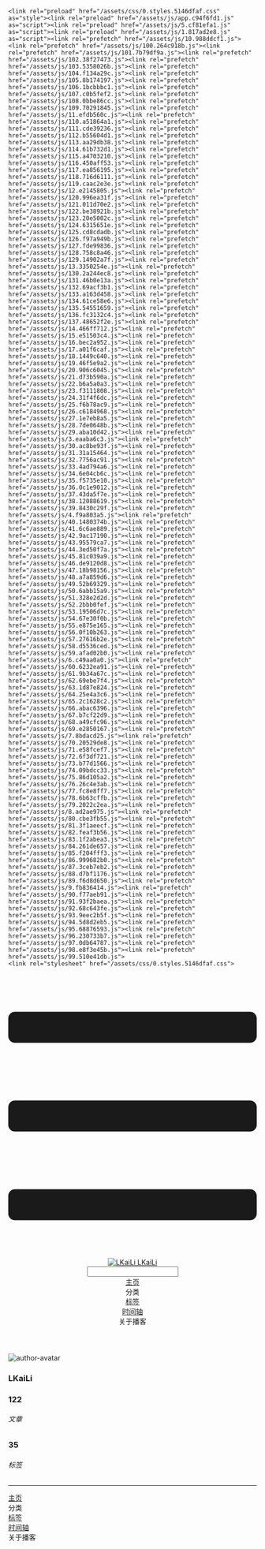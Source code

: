 <!DOCTYPE html>
<html lang="zh-CN">
  <head>
    <meta charset="utf-8">
    <meta name="viewport" content="width=device-width,initial-scale=1">
    <title>Other | LKaiLi</title>
    <meta name="generator" content="VuePress 1.8.2">
    <link rel="icon" href="https://pan.zealsay.com/blog/favicon.ico">
    <script language="javascript" type="text/javascript" src="https://cdn.bootcdn.net/ajax/libs/jquery/3.5.1/jquery.min.js"></script>
    <script language="javascript" type="text/javascript" src="/js/mouseClick.js"></script>
    <script>var _hmt = _hmt || [];
      (function() {
        var hm = document.createElement("script");
        hm.src = "https://hm.baidu.com/hm.js?61498f37b83812e7b85952d5feaaab47";
        var s = document.getElementsByTagName("script")[0]; 
        s.parentNode.insertBefore(hm, s);
      })();</script>
    <meta name="description" content="草 走 🤸 忽略">
    <meta name="viewport" content="width=device-width,initial-scale=1,user-scalable=no">
    
    <link rel="preload" href="/assets/css/0.styles.5146dfaf.css" as="style"><link rel="preload" href="/assets/js/app.c94f6fd1.js" as="script"><link rel="preload" href="/assets/js/5.cf81efa1.js" as="script"><link rel="preload" href="/assets/js/1.817ad2e8.js" as="script"><link rel="prefetch" href="/assets/js/10.988ddcf1.js"><link rel="prefetch" href="/assets/js/100.264c918b.js"><link rel="prefetch" href="/assets/js/101.7b79df9a.js"><link rel="prefetch" href="/assets/js/102.38f27473.js"><link rel="prefetch" href="/assets/js/103.5358026b.js"><link rel="prefetch" href="/assets/js/104.f134a29c.js"><link rel="prefetch" href="/assets/js/105.8b174197.js"><link rel="prefetch" href="/assets/js/106.1bcbbbc1.js"><link rel="prefetch" href="/assets/js/107.c0b5fef2.js"><link rel="prefetch" href="/assets/js/108.0bbe86cc.js"><link rel="prefetch" href="/assets/js/109.70291845.js"><link rel="prefetch" href="/assets/js/11.efdb560c.js"><link rel="prefetch" href="/assets/js/110.a51864a1.js"><link rel="prefetch" href="/assets/js/111.cde39236.js"><link rel="prefetch" href="/assets/js/112.b55604d1.js"><link rel="prefetch" href="/assets/js/113.aa29db38.js"><link rel="prefetch" href="/assets/js/114.61b732d1.js"><link rel="prefetch" href="/assets/js/115.a4703210.js"><link rel="prefetch" href="/assets/js/116.450aff53.js"><link rel="prefetch" href="/assets/js/117.ea856195.js"><link rel="prefetch" href="/assets/js/118.716d6111.js"><link rel="prefetch" href="/assets/js/119.caac2e3e.js"><link rel="prefetch" href="/assets/js/12.e2145805.js"><link rel="prefetch" href="/assets/js/120.996ea31f.js"><link rel="prefetch" href="/assets/js/121.011d70e2.js"><link rel="prefetch" href="/assets/js/122.be38921b.js"><link rel="prefetch" href="/assets/js/123.20e5002c.js"><link rel="prefetch" href="/assets/js/124.6315651e.js"><link rel="prefetch" href="/assets/js/125.cd8cdadb.js"><link rel="prefetch" href="/assets/js/126.f97a949b.js"><link rel="prefetch" href="/assets/js/127.fde99836.js"><link rel="prefetch" href="/assets/js/128.758c8a46.js"><link rel="prefetch" href="/assets/js/129.14902a7f.js"><link rel="prefetch" href="/assets/js/13.3350254e.js"><link rel="prefetch" href="/assets/js/130.2a244ec8.js"><link rel="prefetch" href="/assets/js/131.46b0e13a.js"><link rel="prefetch" href="/assets/js/132.69acf3b1.js"><link rel="prefetch" href="/assets/js/133.a163d458.js"><link rel="prefetch" href="/assets/js/134.61ce58e6.js"><link rel="prefetch" href="/assets/js/135.54551659.js"><link rel="prefetch" href="/assets/js/136.fc3132c4.js"><link rel="prefetch" href="/assets/js/137.48652f2e.js"><link rel="prefetch" href="/assets/js/14.466ff712.js"><link rel="prefetch" href="/assets/js/15.e51503c4.js"><link rel="prefetch" href="/assets/js/16.bec2a952.js"><link rel="prefetch" href="/assets/js/17.a01f6caf.js"><link rel="prefetch" href="/assets/js/18.1449c640.js"><link rel="prefetch" href="/assets/js/19.46f5e9a2.js"><link rel="prefetch" href="/assets/js/20.906c6045.js"><link rel="prefetch" href="/assets/js/21.d73b590a.js"><link rel="prefetch" href="/assets/js/22.b6a5a0a3.js"><link rel="prefetch" href="/assets/js/23.f3111808.js"><link rel="prefetch" href="/assets/js/24.31f4f6dc.js"><link rel="prefetch" href="/assets/js/25.f6b78ac9.js"><link rel="prefetch" href="/assets/js/26.c6184968.js"><link rel="prefetch" href="/assets/js/27.1e7eb8a5.js"><link rel="prefetch" href="/assets/js/28.7de0648b.js"><link rel="prefetch" href="/assets/js/29.aba10d42.js"><link rel="prefetch" href="/assets/js/3.eaaba6c3.js"><link rel="prefetch" href="/assets/js/30.ac8be93f.js"><link rel="prefetch" href="/assets/js/31.31a15464.js"><link rel="prefetch" href="/assets/js/32.7756ac91.js"><link rel="prefetch" href="/assets/js/33.4ad794a6.js"><link rel="prefetch" href="/assets/js/34.6e04cb6c.js"><link rel="prefetch" href="/assets/js/35.f5735e10.js"><link rel="prefetch" href="/assets/js/36.0c1e9012.js"><link rel="prefetch" href="/assets/js/37.43da5f7e.js"><link rel="prefetch" href="/assets/js/38.12088619.js"><link rel="prefetch" href="/assets/js/39.8430c29f.js"><link rel="prefetch" href="/assets/js/4.f9a803a5.js"><link rel="prefetch" href="/assets/js/40.1480374b.js"><link rel="prefetch" href="/assets/js/41.6c6ae889.js"><link rel="prefetch" href="/assets/js/42.9ac17190.js"><link rel="prefetch" href="/assets/js/43.95579ca7.js"><link rel="prefetch" href="/assets/js/44.3ed50f7a.js"><link rel="prefetch" href="/assets/js/45.81c039a9.js"><link rel="prefetch" href="/assets/js/46.de9120d8.js"><link rel="prefetch" href="/assets/js/47.18b98156.js"><link rel="prefetch" href="/assets/js/48.a7a859d6.js"><link rel="prefetch" href="/assets/js/49.52b69329.js"><link rel="prefetch" href="/assets/js/50.6abb15a9.js"><link rel="prefetch" href="/assets/js/51.328e2d2d.js"><link rel="prefetch" href="/assets/js/52.2bbb0fef.js"><link rel="prefetch" href="/assets/js/53.19506d7c.js"><link rel="prefetch" href="/assets/js/54.67e30f0b.js"><link rel="prefetch" href="/assets/js/55.e875e165.js"><link rel="prefetch" href="/assets/js/56.0f10b263.js"><link rel="prefetch" href="/assets/js/57.27616b2e.js"><link rel="prefetch" href="/assets/js/58.d5536ced.js"><link rel="prefetch" href="/assets/js/59.afad02b0.js"><link rel="prefetch" href="/assets/js/6.c49aa0a0.js"><link rel="prefetch" href="/assets/js/60.6232ea91.js"><link rel="prefetch" href="/assets/js/61.9b34a67c.js"><link rel="prefetch" href="/assets/js/62.69ebe7f4.js"><link rel="prefetch" href="/assets/js/63.1d87e824.js"><link rel="prefetch" href="/assets/js/64.25e4a3c6.js"><link rel="prefetch" href="/assets/js/65.2c1628c2.js"><link rel="prefetch" href="/assets/js/66.abac6396.js"><link rel="prefetch" href="/assets/js/67.b7cf22d9.js"><link rel="prefetch" href="/assets/js/68.a49cfc96.js"><link rel="prefetch" href="/assets/js/69.e2850167.js"><link rel="prefetch" href="/assets/js/7.8bdacd25.js"><link rel="prefetch" href="/assets/js/70.20529de8.js"><link rel="prefetch" href="/assets/js/71.e58fcef7.js"><link rel="prefetch" href="/assets/js/72.6f3df721.js"><link rel="prefetch" href="/assets/js/73.b77d1566.js"><link rel="prefetch" href="/assets/js/74.09bdcc33.js"><link rel="prefetch" href="/assets/js/75.86d105a2.js"><link rel="prefetch" href="/assets/js/76.26c4e3ab.js"><link rel="prefetch" href="/assets/js/77.fc8e8ff7.js"><link rel="prefetch" href="/assets/js/78.6b63cffb.js"><link rel="prefetch" href="/assets/js/79.2022c2ea.js"><link rel="prefetch" href="/assets/js/8.ad2ae975.js"><link rel="prefetch" href="/assets/js/80.cbe3fb55.js"><link rel="prefetch" href="/assets/js/81.3f1aeecf.js"><link rel="prefetch" href="/assets/js/82.feaf3b56.js"><link rel="prefetch" href="/assets/js/83.1f2abea3.js"><link rel="prefetch" href="/assets/js/84.261de657.js"><link rel="prefetch" href="/assets/js/85.f204fff3.js"><link rel="prefetch" href="/assets/js/86.999682b0.js"><link rel="prefetch" href="/assets/js/87.3ceb7eb2.js"><link rel="prefetch" href="/assets/js/88.d7bf1176.js"><link rel="prefetch" href="/assets/js/89.f6d8d650.js"><link rel="prefetch" href="/assets/js/9.fb836414.js"><link rel="prefetch" href="/assets/js/90.f77aeb91.js"><link rel="prefetch" href="/assets/js/91.93f2baea.js"><link rel="prefetch" href="/assets/js/92.68c643fe.js"><link rel="prefetch" href="/assets/js/93.9eec2b5f.js"><link rel="prefetch" href="/assets/js/94.5d8d2eb5.js"><link rel="prefetch" href="/assets/js/95.68876593.js"><link rel="prefetch" href="/assets/js/96.230733b7.js"><link rel="prefetch" href="/assets/js/97.0db64787.js"><link rel="prefetch" href="/assets/js/98.e8f3e45b.js"><link rel="prefetch" href="/assets/js/99.510e41db.js">
    <link rel="stylesheet" href="/assets/css/0.styles.5146dfaf.css">
  </head>
  <body>
    <div id="app" data-server-rendered="true"><div class="theme-container no-sidebar" data-v-57e19720><div data-v-57e19720><div id="loader-wrapper" class="loading-wrapper" data-v-d48f4d20 data-v-57e19720 data-v-57e19720><div class="loader-main" data-v-d48f4d20><div data-v-d48f4d20></div><div data-v-d48f4d20></div><div data-v-d48f4d20></div><div data-v-d48f4d20></div></div> <!----> <!----></div> <div class="password-shadow password-wrapper-out" style="display:none;" data-v-89477f7e data-v-57e19720 data-v-57e19720><h3 class="title" style="display:none;" data-v-89477f7e data-v-89477f7e>LKaiLi</h3> <!----> <label id="box" class="inputBox" style="display:none;" data-v-89477f7e data-v-89477f7e><input type="password" value="" data-v-89477f7e> <span data-v-89477f7e>Konck! Knock!</span> <button data-v-89477f7e>OK</button></label> <div class="footer" style="display:none;" data-v-89477f7e data-v-89477f7e><span data-v-89477f7e><i class="iconfont reco-theme" data-v-89477f7e></i> <a target="blank" href="https://vuepress-theme-reco.recoluan.com" data-v-89477f7e>vuePress-theme-reco</a></span> <span data-v-89477f7e><i class="iconfont reco-copyright" data-v-89477f7e></i> <a data-v-89477f7e><span data-v-89477f7e>LKaiLi</span>
            
          <span data-v-89477f7e>2021  - </span>
          2022
        </a></span></div></div> <div class="hide" data-v-57e19720><div data-v-57e19720><div id="smart" class="wrapper-page" style="background-image:url(https://jinyanlong-1305883696.cos.ap-hongkong.myqcloud.com/banner_image/banner_9.png);background-position-x:center;background-position-y:center;background-size:cover;background-repeat-x:no-repeat;background-repeat-y:no-repeat;" data-v-57e19720><header class="navbar" data-v-57e19720><div class="sidebar-button"><svg xmlns="http://www.w3.org/2000/svg" aria-hidden="true" role="img" viewBox="0 0 448 512" class="icon"><path fill="currentColor" d="M436 124H12c-6.627 0-12-5.373-12-12V80c0-6.627 5.373-12 12-12h424c6.627 0 12 5.373 12 12v32c0 6.627-5.373 12-12 12zm0 160H12c-6.627 0-12-5.373-12-12v-32c0-6.627 5.373-12 12-12h424c6.627 0 12 5.373 12 12v32c0 6.627-5.373 12-12 12zm0 160H12c-6.627 0-12-5.373-12-12v-32c0-6.627 5.373-12 12-12h424c6.627 0 12 5.373 12 12v32c0 6.627-5.373 12-12 12z"></path></svg></div> <a href="/" class="home-link router-link-active"><img src="/logo.png" alt="LKaiLi" class="logo"> <span class="site-name">LKaiLi</span></a> <div class="links"><div id="dayNightSwitch" class="generalWrapper" data-v-32f44868><a class="click" data-v-32f44868><div class="onOff daySwitch" data-v-32f44868><div class="star star1" data-v-32f44868></div> <div class="star star2" data-v-32f44868></div> <div class="star star3" data-v-32f44868></div> <div class="star star4" data-v-32f44868></div> <div class="star star5" data-v-32f44868></div> <div class="star sky" data-v-32f44868></div> <div class="sunMoon" data-v-32f44868><div class="crater crater1" data-v-32f44868></div> <div class="crater crater2" data-v-32f44868></div> <div class="crater crater3" data-v-32f44868></div> <div class="cloud part1" data-v-32f44868></div> <div class="cloud part2" data-v-32f44868></div></div></div></a></div> <div class="search-box"><i class="iconfont reco-search"></i> <input aria-label="Search" autocomplete="off" spellcheck="false" value=""> <!----></div> <nav class="nav-links can-hide"><div class="nav-item"><a href="/" class="nav-link"><i class="iconfont reco-home"></i>
  主页
</a></div><div class="nav-item"><div class="dropdown-wrapper"><a class="dropdown-title"><span class="title"><i class="iconfont reco-category"></i>
      分类
    </span> <span class="arrow right"></span></a> <ul class="nav-dropdown" style="display:none;"><li class="dropdown-item"><!----> <a href="/categories/Vue移动头条项目/" class="nav-link"><i class="iconfont undefined"></i>
  Vue移动头条项目
</a></li><li class="dropdown-item"><!----> <a href="/categories/JavaScript/" class="nav-link"><i class="iconfont undefined"></i>
  JavaScript
</a></li><li class="dropdown-item"><!----> <a href="/categories/Vscode/" class="nav-link"><i class="iconfont undefined"></i>
  Vscode
</a></li><li class="dropdown-item"><!----> <a href="/categories/TypeScript/" class="nav-link"><i class="iconfont undefined"></i>
  TypeScript
</a></li><li class="dropdown-item"><!----> <a href="/categories/Vue/" class="nav-link"><i class="iconfont undefined"></i>
  Vue
</a></li><li class="dropdown-item"><!----> <a href="/categories/Vue3/" class="nav-link"><i class="iconfont undefined"></i>
  Vue3
</a></li><li class="dropdown-item"><!----> <a href="/categories/RABC/" class="nav-link"><i class="iconfont undefined"></i>
  RABC
</a></li><li class="dropdown-item"><!----> <a href="/categories/小程序/" class="nav-link"><i class="iconfont undefined"></i>
  小程序
</a></li><li class="dropdown-item"><!----> <a href="/categories/axios/" class="nav-link"><i class="iconfont undefined"></i>
  axios
</a></li><li class="dropdown-item"><!----> <a href="/categories/Css/" class="nav-link"><i class="iconfont undefined"></i>
  Css
</a></li><li class="dropdown-item"><!----> <a href="/categories/other/" class="nav-link"><i class="iconfont undefined"></i>
  other
</a></li><li class="dropdown-item"><!----> <a href="/categories/uniapp/" class="nav-link"><i class="iconfont undefined"></i>
  uniapp
</a></li><li class="dropdown-item"><!----> <a href="/categories/three.js/" class="nav-link"><i class="iconfont undefined"></i>
  three.js
</a></li><li class="dropdown-item"><!----> <a href="/categories/vue-element-admin/" class="nav-link"><i class="iconfont undefined"></i>
  vue-element-admin
</a></li></ul></div></div><div class="nav-item"><a href="/tag/" class="nav-link"><i class="iconfont reco-tag"></i>
  标签
</a></div><div class="nav-item"><a href="/timeline/" class="nav-link"><i class="iconfont reco-date"></i>
  时间轴
</a></div><div class="nav-item"><div class="dropdown-wrapper"><a class="dropdown-title"><span class="title"><i class="iconfont reco-other"></i>
      关于播客
    </span> <span class="arrow right"></span></a> <ul class="nav-dropdown" style="display:none;"><li class="dropdown-item"><!----> <a href="/about/" class="nav-link"><i class="iconfont reco-mail"></i>
  关于我
</a></li><li class="dropdown-item"><!----> <a href="/other/" class="nav-link"><i class="iconfont reco-account"></i>
  联系我
</a></li></ul></div></div> <!----></nav></div></header> <div class="sidebar-mask" data-v-57e19720></div> <aside class="sidebar" data-v-57e19720><div class="personal-info-wrapper" data-v-03833281 data-v-57e19720><img src="https://jinyanlong-1305883696.cos.ap-hongkong.myqcloud.com/my_cat.png" alt="author-avatar" class="personal-img" data-v-03833281> <h3 class="name" data-v-03833281>
    LKaiLi
  </h3> <div class="num" data-v-03833281><div data-v-03833281><h3 data-v-03833281>122</h3> <h6 data-v-03833281>文章</h6></div> <div data-v-03833281><h3 data-v-03833281>35</h3> <h6 data-v-03833281>标签</h6></div></div> <hr data-v-03833281></div> <nav class="nav-links"><div class="nav-item"><a href="/" class="nav-link"><i class="iconfont reco-home"></i>
  主页
</a></div><div class="nav-item"><div class="dropdown-wrapper"><a class="dropdown-title"><span class="title"><i class="iconfont reco-category"></i>
      分类
    </span> <span class="arrow right"></span></a> <ul class="nav-dropdown" style="display:none;"><li class="dropdown-item"><!----> <a href="/categories/Vue移动头条项目/" class="nav-link"><i class="iconfont undefined"></i>
  Vue移动头条项目
</a></li><li class="dropdown-item"><!----> <a href="/categories/JavaScript/" class="nav-link"><i class="iconfont undefined"></i>
  JavaScript
</a></li><li class="dropdown-item"><!----> <a href="/categories/Vscode/" class="nav-link"><i class="iconfont undefined"></i>
  Vscode
</a></li><li class="dropdown-item"><!----> <a href="/categories/TypeScript/" class="nav-link"><i class="iconfont undefined"></i>
  TypeScript
</a></li><li class="dropdown-item"><!----> <a href="/categories/Vue/" class="nav-link"><i class="iconfont undefined"></i>
  Vue
</a></li><li class="dropdown-item"><!----> <a href="/categories/Vue3/" class="nav-link"><i class="iconfont undefined"></i>
  Vue3
</a></li><li class="dropdown-item"><!----> <a href="/categories/RABC/" class="nav-link"><i class="iconfont undefined"></i>
  RABC
</a></li><li class="dropdown-item"><!----> <a href="/categories/小程序/" class="nav-link"><i class="iconfont undefined"></i>
  小程序
</a></li><li class="dropdown-item"><!----> <a href="/categories/axios/" class="nav-link"><i class="iconfont undefined"></i>
  axios
</a></li><li class="dropdown-item"><!----> <a href="/categories/Css/" class="nav-link"><i class="iconfont undefined"></i>
  Css
</a></li><li class="dropdown-item"><!----> <a href="/categories/other/" class="nav-link"><i class="iconfont undefined"></i>
  other
</a></li><li class="dropdown-item"><!----> <a href="/categories/uniapp/" class="nav-link"><i class="iconfont undefined"></i>
  uniapp
</a></li><li class="dropdown-item"><!----> <a href="/categories/three.js/" class="nav-link"><i class="iconfont undefined"></i>
  three.js
</a></li><li class="dropdown-item"><!----> <a href="/categories/vue-element-admin/" class="nav-link"><i class="iconfont undefined"></i>
  vue-element-admin
</a></li></ul></div></div><div class="nav-item"><a href="/tag/" class="nav-link"><i class="iconfont reco-tag"></i>
  标签
</a></div><div class="nav-item"><a href="/timeline/" class="nav-link"><i class="iconfont reco-date"></i>
  时间轴
</a></div><div class="nav-item"><div class="dropdown-wrapper"><a class="dropdown-title"><span class="title"><i class="iconfont reco-other"></i>
      关于播客
    </span> <span class="arrow right"></span></a> <ul class="nav-dropdown" style="display:none;"><li class="dropdown-item"><!----> <a href="/about/" class="nav-link"><i class="iconfont reco-mail"></i>
  关于我
</a></li><li class="dropdown-item"><!----> <a href="/other/" class="nav-link"><i class="iconfont reco-account"></i>
  联系我
</a></li></ul></div></div> <!----></nav> <!----> </aside> <div class="password-shadow password-wrapper-in" style="display:none;" data-v-89477f7e data-v-57e19720><h3 class="title" style="display:none;" data-v-89477f7e data-v-89477f7e>Other</h3> <!----> <label id="box" class="inputBox" style="display:none;" data-v-89477f7e data-v-89477f7e><input type="password" value="" data-v-89477f7e> <span data-v-89477f7e>Konck! Knock!</span> <button data-v-89477f7e>OK</button></label> <div class="footer" style="display:none;" data-v-89477f7e data-v-89477f7e><span data-v-89477f7e><i class="iconfont reco-theme" data-v-89477f7e></i> <a target="blank" href="https://vuepress-theme-reco.recoluan.com" data-v-89477f7e>vuePress-theme-reco</a></span> <span data-v-89477f7e><i class="iconfont reco-copyright" data-v-89477f7e></i> <a data-v-89477f7e><span data-v-89477f7e>LKaiLi</span>
            
          <span data-v-89477f7e>2021  - </span>
          2022
        </a></span></div></div></div> <div data-v-57e19720><main class="page" style="padding-right:0;"><div class="page-title" style="display:none;"><h1 class="title"></h1> <div class="page-info" data-v-0efa1f05><i class="iconfont reco-account" data-v-0efa1f05><span data-v-0efa1f05>LKaiLi</span></i> <!----> <i class="iconfont reco-eye" data-v-0efa1f05><span id="/blogs/other/第一篇文章.md" data-flag-title="Your Article Title" class="leancloud-visitors" data-v-0efa1f05><a class="leancloud-visitors-count" style="font-size:.9rem;font-weight:normal;color:#999;"></a></span></i> <!----></div></div> <!----> <footer class="page-edit" style="display:none;"><!----> <!----></footer> <!----> <!----> <!----></main> <!----></div></div></div></div></div><div class="global-ui"><div class="back-to-ceiling" style="right:1rem;bottom:6rem;width:2.5rem;height:2.5rem;border-radius:.25rem;line-height:2.5rem;display:none;" data-v-c6073ba8 data-v-c6073ba8><svg t="1574745035067" viewBox="0 0 1024 1024" version="1.1" xmlns="http://www.w3.org/2000/svg" p-id="5404" class="icon" data-v-c6073ba8><path d="M526.60727968 10.90185116a27.675 27.675 0 0 0-29.21455937 0c-131.36607665 82.28402758-218.69155461 228.01873535-218.69155402 394.07834331a462.20625001 462.20625001 0 0 0 5.36959153 69.94390903c1.00431239 6.55289093-0.34802892 13.13561351-3.76865779 18.80351572-32.63518765 54.11355614-51.75690182 118.55860487-51.7569018 187.94566865a371.06718723 371.06718723 0 0 0 11.50484808 91.98906777c6.53300375 25.50556257 41.68394495 28.14064038 52.69160883 4.22606766 17.37162448-37.73630017 42.14135425-72.50938081 72.80769204-103.21549295 2.18761121 3.04276886 4.15646224 6.24463696 6.40373557 9.22774369a1871.4375 1871.4375 0 0 0 140.04691725 5.34970492 1866.36093723 1866.36093723 0 0 0 140.04691723-5.34970492c2.24727335-2.98310674 4.21612437-6.18497483 6.3937923-9.2178004 30.66633723 30.70611158 55.4360664 65.4791928 72.80769147 103.21549355 11.00766384 23.91457269 46.15860503 21.27949489 52.69160879-4.22606768a371.15156223 371.15156223 0 0 0 11.514792-91.99901164c0-69.36717486-19.13165746-133.82216804-51.75690182-187.92578088-3.42062944-5.66790279-4.76302748-12.26056868-3.76865837-18.80351632a462.20625001 462.20625001 0 0 0 5.36959269-69.943909c-0.00994388-166.08943902-87.32547796-311.81420293-218.6915546-394.09823051zM605.93803103 357.87693858a93.93749974 93.93749974 0 1 1-187.89594924 6.1e-7 93.93749974 93.93749974 0 0 1 187.89594924-6.1e-7z" p-id="5405" data-v-c6073ba8></path><path d="M429.50777625 765.63860547C429.50777625 803.39355007 466.44236686 1000.39046097 512.00932183 1000.39046097c45.56695499 0 82.4922232-197.00623328 82.5015456-234.7518555 0-37.75494459-36.9345906-68.35043303-82.4922232-68.34111062-45.57627738-0.00932239-82.52019037 30.59548842-82.51086798 68.34111062z" p-id="5406" data-v-c6073ba8></path></svg></div><div></div><APlayer audio="" fixed="true" mini="true" theme="#647ea0" loop="loop" order="list" preload="auto" volume="0.3" mutex="true" lrc-type="0" list-folded="true" list-max-height="250" storage-name="vuepress-plugin-meting" id="aplayer-fixed"></APlayer><div id="goTop" class="hide-cat" data-v-bf92849a></div><div class="kanbanniang" data-v-5775ee02><div class="banniang-container" style="display:;" data-v-5775ee02><div class="messageBox" style="right:68px;bottom:190px;display:none;" data-v-5775ee02>
      欢迎来到 LKaiLi
    </div> <div class="operation" style="right:90px;bottom:40px;display:none;" data-v-5775ee02><i class="kbnfont kbn-ban-home ban-home" data-v-5775ee02></i> <i class="kbnfont kbn-ban-message message" data-v-5775ee02></i> <i class="kbnfont kbn-ban-close close" data-v-5775ee02></i> <a target="_blank" href="https://vuepress-theme-reco.recoluan.com/views/plugins/kanbanniang.html" data-v-5775ee02><i class="kbnfont kbn-ban-info info" data-v-5775ee02></i></a> <i class="kbnfont kbn-ban-theme skin" style="display:none;" data-v-5775ee02></i></div> <canvas id="banniang" width="120" height="322" class="live2d" style="right:90px;bottom:-20px;opacity:0.9;" data-v-5775ee02></canvas></div> <div class="showBanNiang" style="display:none;" data-v-5775ee02>
    看板娘
  </div></div></div></div>
    <script src="/assets/js/app.c94f6fd1.js" defer></script><script src="/assets/js/5.cf81efa1.js" defer></script><script src="/assets/js/1.817ad2e8.js" defer></script>
  </body>
</html>
